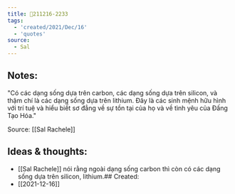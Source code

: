 ```yaml
---
title: 💬211216-2233
tags:
  - 'created/2021/Dec/16'
  - 'quotes'
source:
  - Sal
---
```


## Notes:
"Có các dạng sống dựa trên carbon, các dạng sống dựa trên silicon, và thậm chí là các dạng sống dựa trên lithium. Đây là các sinh mệnh hữu hình với trí tuệ và hiểu biết sơ đẳng về sự tồn tại của họ và về tình yêu của Đấng Tạo Hóa."

Source: [[Sal Rachele]]

## Ideas & thoughts:
- [[Sal Rachele]] nói rằng ngoài dạng sống carbon thì còn có các dạng sống dựa trên silicon, lithium.## Created:
- [[2021-12-16]]
